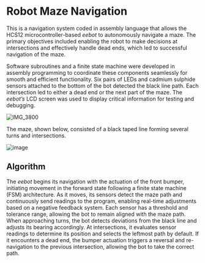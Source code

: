 # Robot Maze Navigation
This is a navigation system coded in assembly language that allows the HCS12 microcontroller-based _eebot_ to autonomously navigate a maze. The primary objectives included enabling the robot to make decisions at intersections and effectively handle dead ends, which led to successful navigation of the maze. 

Software subroutines and a finite state machine were developed in assembly programming to coordinate these components seamlessly for smooth and efficient functionality. Six pairs of LEDs and cadmium sulphide sensors attached to the bottom of the bot detected the black line path. Each intersection led to either a dead end or the next part of the maze. The _eebot’s_ LCD screen was used to display critical information for testing and debugging.

![IMG_3800](https://github.com/user-attachments/assets/a40f7084-9b52-42c2-bea7-cbb247937bd3)

The maze, shown below, consisted of a black taped line forming several turns and intersections.

![image](https://github.com/user-attachments/assets/259a903a-2d9e-4f46-801c-68e747fda4d9)

## Algorithm
The _eebot_ begins its navigation with the actuation of the front bumper, initiating movement in the forward state following a finite state machine (FSM) architecture. As it moves, its sensors detect the maze path and continuously send readings to the program, enabling real-time adjustments based on a negative feedback system. Each sensor has a threshold and tolerance range, allowing the bot to remain aligned with the maze path. When approaching turns, the bot detects deviations from the black line and adjusts its bearing accordingly. At intersections, it evaluates sensor readings to determine its position and selects the leftmost path by default. If it encounters a dead end, the bumper actuation triggers a reversal and re-navigation to the previous intersection, allowing the bot to take the correct path.
